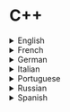 # C++

<details>
  <summary>English</summary>
  
  ### Materials
- [Programiz](https://www.programiz.com/cpp-programming)
- [Cplusplus](http://www.cplusplus.com/doc/tutorial/)
- [C++ Docs](https://docs.microsoft.com/en-us/cpp/cpp/)
- [WikiBooks](https://en.wikibooks.org/wiki/C%2B%2B_Programming)
- [Geeks for Geeks](https://www.geeksforgeeks.org/c-plus-plus/)
- [C++ W3Schools](https://www.w3schools.com/cpp/default.asp)
- [Learn Cpp](https://www.learn-cpp.org/)
- [Tutorialspoint](https://www.tutorialspoint.com/cplusplus/)
- [Wikipedia](https://en.wikipedia.org/wiki/C%2B%2B)
- [Beginners Book](https://beginnersbook.com/2017/08/c-plus-plus-tutorial-for-beginners/)
- [Lund University](http://cs.lth.se/edaf50/vt18/lectures/)
- [Javatpoint](https://www.javatpoint.com/cpp-tutorial)
- [Learn CPP in Detail](https://www.scaler.com/topics/cpp/)
- [C++ for Scientists](https://math.nist.gov/~RPozo/c++class/)
- [All C++20 core language features with examples](https://oleksandrkvl.github.io/2021/04/02/cpp-20-overview.html)
- [Awesome C++](https://github.com/fffaraz/awesome-cpp)
- [Awesome Modern C++](https://github.com/rigtorp/awesome-modern-cpp)
- [C++ Resources](https://fffaraz.github.io/awesome-cpp/)
- [Developer Insider](https://developerinsider.co/c-and-cpp-insider/)
- [C++ Reference](https://en.cppreference.com/w/)
- [Sololearn](https://www.sololearn.com/Course/CPlusPlus/)
- [Modern C++](https://ds9a.nl/articles/posts/c++-1/)
- [Visual Studio Code](https://code.visualstudio.com/docs/languages/cpp)
- [Programming in C++, R and R](https://www.doc.ic.ac.uk/lab/cplus/c++.rules/)
- [CS FSU](https://www.cs.fsu.edu/~vastola/cop3014/index.html)
- [Basics of C++](https://www.studytonight.com/cpp/basics-of-cpp.php)
- [C++ Shell](http://cpp.sh/)
- [C++ Complete Guide](http://www.lmpt.univ-tours.fr/~volkov/C++.pdf)
- [Eclipse C++](http://www.math.ucla.edu/~anderson/UsingEclipseCPP/)
- [C++ Style Guide](http://geosoft.no/development/cppstyle.html)
- [Learn C++](https://www.learncpp.com/)
- [Learn X in Y minutes](https://learnxinyminutes.com/docs/c++/)
- [Win32 and C++](https://docs.microsoft.com/en-us/windows/desktop/learnwin32/learn-to-program-for-windows)
- [Try to Program](http://www.trytoprogram.com/cplusplus-programming/)
- [Fresh 2 Fresh](https://fresh2refresh.com/cpp-tutorial/)
- [C++ Pointers](http://alumni.cs.ucr.edu/~pdiloren/C++_Pointers/)
- [C++ Tutorial](http://pages.cs.wisc.edu/~hasti/cs368/CppTutorial/index.html)
- [Resources](https://www.barcodesinc.com/articles/learn-cpp.htm)
- [Guru 99](https://www.guru99.com/cpp-tutorial.html)
- [C++ Language Tutorial](http://www.cplusplus.com/files/tutorial.pdf)
- [Lecture Slides C++](https://www.ece.uvic.ca/~frodo/cppbook/downloads/lecture_slides_for_programming_in_c++-2018-02-15.pdf)
- [OOP C++](https://fac.ksu.edu.sa/sites/default/files/ObjectOrientedProgramminginC4thEdition.pdf)
- [Slides C++](https://www.uio.no/studier/emner/matnat/fys/FYS3150/h07/undervisningsmateriale/Slides%20from%20Lectures/iv3830slides_1.pdf)
- [C++ Without Fear](https://www.managementboek.nl/code/inkijkexemplaar/9780134314303/c-without-fear-engels-brian-overland.pdf)
- [C++ for School](http://www.cppforschool.com/tutorial-pdf.html)
- [Programming Abstractions C++](https://www.cas.mcmaster.ca/~qiao/courses/cs2so3/textbook/ProgAbs.pdf)
- [Standard for Programming Language C++](http://www.open-std.org/jtc1/sc22/wg21/docs/papers/2017/n4713.pdf)
- [Learn C++ in One Video](https://www.youtube.com/watch?v=Rub-JsjMhWY)
- [Mike Dane Course](https://www.youtube.com/watch?v=vLnPwxZdW4Y)
- [The Cherno Project](https://www.youtube.com/watch?v=18c3MTX0PK0&amp;list=PLlrATfBNZ98dudnM48yfGUldqGD0S4FFb)
- [Naresh Technologies](https://www.youtube.com/watch?v=l0qvxPPISuY&amp;list=PLVlQHNRLflP8_DGKcMoRw-TYJJALgGu4J)
- [Bjarne Stroustrup](https://www.youtube.com/watch?v=fX2W3nNjJIo&amp;t=5s)
- [Derek Banas C++ Tutorial](https://www.youtube.com/watch?v=DamuE8TM3xo&amp;list=PLGLfVvz_LVvQ9S8YSV0iDsuEU8v11yP9M)
- [Modern C++ Course](https://www.youtube.com/watch?v=F_vIB3yjxaM&amp;list=PLgnQpQtFTOGR50iIOtO36nK6aNPtVq98C)
- [C++ Programming All-in-One Tutorial Series](https://www.youtube.com/watch?v=_bYFu9mBnr4)
</details>

<details>
  <summary>French</summary>
  
  ### Materials
- [OpenClassRoom](https://openclassrooms.com/fr/courses/1894236-programmez-avec-le-langage-c)
- [Cours C++](http://www.lsv.fr/~fl/Cours/slides.pdf)
- [Programmation C++](https://www.irif.fr/~yunes/cours/cpp/index.html)
- [C++ Moderne](https://zestedesavoir.com/tutoriels/822/la-programmation-en-c-moderne/)
</details>

<details>
  <summary>German</summary>
  
  ### Materials
- [C++ Tutorial](https://www.programmierenlernen24.de/c-tutorial/)
- [Programmieren in C++: Einführung](http://www.highscore.de/cpp/einfuehrung/)
- [Einführung in die Programmierung](https://www.numa.uni-linz.ac.at/Teaching/Lectures/Kurs-C/Script/html/main.pdf)
</details>

<details>
  <summary>Italian</summary>
  
  ### Materials
- [Il linguaggio C++](https://hpc-forge.cineca.it/files/CoursesDev/public/2012%20Autumn/Introduzione%20alla%20programmazioni%20a%20oggetti%20in%20C++/corsocpp.pdf)
- [Guida C++](https://www.html.it/guide/guida-c2/)
- [Corso C++](http://www.math.unipd.it/~sperduti/CORSO-C%2B%2B/Corso%20C++.htm)
</details>

<details>
  <summary>Portuguese</summary>
  
  ### Materials
- [Excript Curso](https://excript.com/curso-cpp.html)
- [Aulas C++](http://www.inf.ufpr.br/ci208/NotasAula.pdf)
- [C++ 2004](http://www.inf.ufrgs.br/~johann/cpp2004/)
- [Linguagem C++](https://www.ime.usp.br/~slago/slago-C++.pdf)
- [C++ Orientado a Objetos](http://www.ic.unicamp.br/~cmrubira/aacesta/cpp/cpp15.html)
- [Material de Apoio C++](http://www.feis.unesp.br/Home/departamentos/engenhariaeletrica/lapsee/curso_2011_dinter_mod2_1.pdf)
</details>

<details>
  <summary>Russian</summary>
  
  ### Materials
- [C++ Manual](https://code-live.ru/tag/cpp-manual/)
- [C++ Resources](https://tproger.ru/tag/cpp/)
- [Ravesli](https://ravesli.com/uroki-cpp/)
- [Basics of Cpp](https://codelessons.ru/cplusplus/lessons/basics-of-cpp.html)
- [PureCodeCpp](https://purecodecpp.com/)
- [Kvodo](http://kvodo.ru/lessons/cplusplus)
- [Cyberforum](http://www.cyberforum.ru/cpp/)
- [Wikiversity](https://en.wikiversity.org/wiki/C%2B%2B)
- [Cpp-snachala](http://ci-plus-plus-snachala.ru/)
</details>

<details>
  <summary>Spanish</summary>
  
  ### Materials
- [Curso de Programacion en C++](https://www.uv.es/sto/cursos/c++/curso95.pdf)
- [Curso C++](https://www.programarya.com/Cursos/C++)
- [Curso de C++](http://c.conclase.net/curso/index.php)
- [Arduino C++](https://aprendiendoarduino.wordpress.com/category/c/)
- [C++ Programación](http://cpp.aprende-web.net/basico/index.php)
- [Fundamentos C++](http://www.lcc.uma.es/~vicente/docencia/cppdoc/programacion_cxx.pdf)
- [Fundamentos de la Programación](https://www.fdi.ucm.es/profesor/luis/fp/FP.pdf)
</details>

